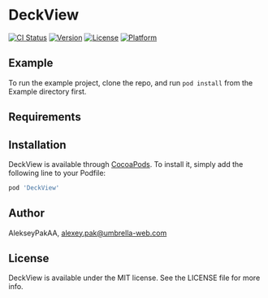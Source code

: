 # DeckView

[![CI Status](https://img.shields.io/travis/AlekseyPakAA/DeckView.svg?style=flat)](https://travis-ci.org/AlekseyPakAA/DeckView)
[![Version](https://img.shields.io/cocoapods/v/DeckView.svg?style=flat)](https://cocoapods.org/pods/DeckView)
[![License](https://img.shields.io/cocoapods/l/DeckView.svg?style=flat)](https://cocoapods.org/pods/DeckView)
[![Platform](https://img.shields.io/cocoapods/p/DeckView.svg?style=flat)](https://cocoapods.org/pods/DeckView)

## Example

To run the example project, clone the repo, and run `pod install` from the Example directory first.

## Requirements

## Installation

DeckView is available through [CocoaPods](https://cocoapods.org). To install
it, simply add the following line to your Podfile:

```ruby
pod 'DeckView'
```

## Author

AlekseyPakAA, alexey.pak@umbrella-web.com

## License

DeckView is available under the MIT license. See the LICENSE file for more info.

